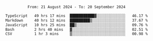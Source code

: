 <div align="center">
<p style="text-align: center;">
<!--START_SECTION:waka-->

```txt
From: 21 August 2024 - To: 20 September 2024

TypeScript   49 hrs 17 mins  ███████████▓░░░░░░░░░░░░░   46.17 %
Markdown     40 hrs 12 mins  █████████▒░░░░░░░░░░░░░░░   37.67 %
JavaScript   10 hrs 25 mins  ██▒░░░░░░░░░░░░░░░░░░░░░░   09.76 %
Bash         2 hrs 40 mins   ▓░░░░░░░░░░░░░░░░░░░░░░░░   02.51 %
CSV          1 hr 3 mins     ▒░░░░░░░░░░░░░░░░░░░░░░░░   00.98 %
```

<!--END_SECTION:waka-->
</p>
</div>
